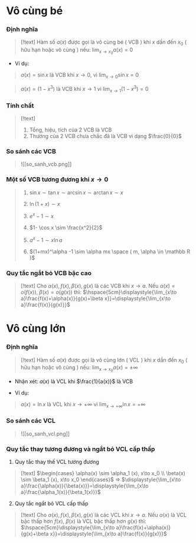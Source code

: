 
# Vô cùng bé

### Định nghĩa

>[!text]
>Hàm số $a(x)$ được gọi là vô cùng bé ( VCB ) khi $x$ dần đến $x_0$ ( hữu hạn hoặc vô cùng ) nếu: $\displaystyle{\lim_{x\to x_0}a(x)=0}$

- Ví dụ:
 >$a(x) = \sin x$ là VCB khi $x\to 0$, vì $\displaystyle{\lim_{x\to 0}\sin x=0}$

 >$a(x)=(1-x^3)$ là VCB khi $x\to 1$ vì $\displaystyle{\lim_{x\to 1}(1-x^3)=0}$

### Tính chất

>[!text]
>1. Tổng, hiệu, tích của 2 VCB là VCB
>2. Thương của 2 VCB chưa chắc đã là VCB vì dạng $\frac{0}{0}$

### So sánh các VCB

>![[so_sanh_vcb.png]]

### Một số VCB tương đương khi $x\to 0$

>1. $\sin x \sim \tan x \sim \arcsin x \sim \arctan x \sim x$ 
>
>2. $\ln (1+x) \sim x$
>
>3. $e^x -1 \sim x$
>
>4. $1- \cos x \sim \frac{x^2}{2}$
>
>5. $a^x -1 \sim x\ln a$ 
>   
>6. $(1+mx)^\alpha -1 \sim \alpha mx \space ( m, \alpha \in \mathbb R )$    

### Quy tắc ngắt bỏ VCB bậc cao

>[!text]
>Cho $\alpha(x), f(x), \beta(x), g(x)$ là các VCB khi $x\to a$. Nếu $\alpha (x)=o(f(x))$, $\beta(x) = o(g(x))$ thì: $\hspace{5cm}\displaystyle{\lim_{x\to a}\frac{f(x)+\alpha(x)}{g(x)+\beta x}}=\displaystyle{\lim_{x\to a}\frac{f(x)}{g(x)}}$  



# Vô cùng lớn

### Định nghĩa

>[!text]
>Hàm số $a(x)$ được gọi là vô cùng lớn ( VCL ) khi $x$ dần đến $x_0$ ( hữu hạn hoặc vô cùng ) nếu: $\displaystyle{\lim_{x\to x_0}a(x)=\pm \infty}$

- Nhận xét: $a(x)$ là VCL khi $\frac{1}{a(x)}$ là VCB

- Ví dụ:
 >$a(x)=\ln x$ là VCL khi $x\to +\infty$ vì $\displaystyle{\lim_{x\to +\infty}\ln x=+ \infty}$

### So sánh các VCL

>![[so_sanh_vcl.png]]

### Quy tắc thay tương đương và ngắt bỏ VCL cấp thấp

1. Quy tắc thay thế VCL tương đương
>[!text]
>$\begin{cases} \alpha(x) \sim \alpha_1 (x), x\to x_0 \\ \beta(x) \sim \beta_1 (x), x\to x_0 \end{cases}$ $\Rightarrow$  $\displaystyle{\lim_{x\to a}\frac{\alpha(x)}{\beta(x)}}=\displaystyle{\lim_{x\to a}\frac{\alpha_1(x)}{\beta_1(x)}}$

2. Quy tắc ngắt bỏ VCL cấp thấp

>[!text]
>Cho $\alpha(x), f(x), \beta(x), g(x)$ là các VCL khi $x\to a$. Nếu $\alpha (x)$ là VCL bậc thấp hơn $f(x)$, $\beta(x)$ là VCL bậc thấp hơn $g(x)$ thì: $\hspace{5cm}\displaystyle{\lim_{x\to a}\frac{f(x)+\alpha(x)}{g(x)+\beta x}}=\displaystyle{\lim_{x\to a}\frac{f(x)}{g(x)}}$  

